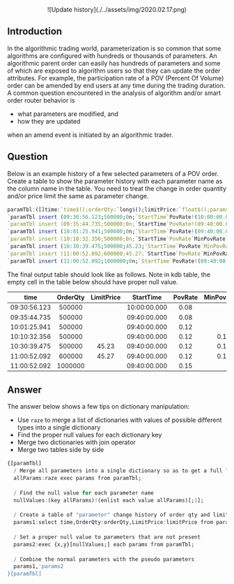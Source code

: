 <span style="display:block;text-align:center">
![Update history](./../assets/img/2020.02.17.png)
</span>


## Introduction
In the algorithmic trading world, parameterization is so common that some algorithms are configured with hundreds
or thousands of parameters. An algorithmic parent order can easily has hundreds of parameters and some of which are
exposed to algorithm users so that they can update the order attributes. For example, the participation rate of a POV
(Percent Of Volume) order can be amended by end users at any time during the trading duration. A common question
encountered in the analysis of algorithm and/or smart order router behavior is

- what parameters are modified, and
- how they are updated

when an amend event is initiated by an algorithmic trader.

## Question
Below is an example history of a few selected parameters of a POV order. Create a table to
show the parameter history with each parameter name as the column name in the table. You need to
treat the change in order quantity and/or price limit the same as parameter change.

```q
paramTbl:([]time:`time$();orderQty:`long$();limitPrice:`float$();params:());
`paramTbl insert (09:30:56.123;500000;0n;`StartTime`PovRate!(10:00:00.000;0.08));
`paramTbl insert (09:35:44.735;500000;0n;`StartTime`PovRate!(09:40:00.000;0.08));
`paramTbl insert (10:01:25.941;500000;0n;`StartTime`PovRate!(09:40:00.000;0.12));
`paramTbl insert (10:10:32.356;500000;0n;`StartTime`PovRate`MinPovRate`MaxPovRate!(09:40:00.000;0.12;0.10;0.14));
`paramTbl insert (10:30:39.475;500000;45.23;`StartTime`PovRate`MinPovRate`MaxPovRate!(09:40:00.000;0.12;0.10;0.14));
`paramTbl insert (11:00:52.092;600000;45.27;`StartTime`PovRate`MinPovRate`MaxPovRate!(09:40:00.000;0.12;0.10;0.14));
`paramTbl insert (11:00:52.092;1000000;0n;`StartTime`PovRate!(09:40:00.000;0.15));
```

The final output table should look like as follows. Note in kdb table, the empty cell in the table below should have
proper null value.

|     time     | OrderQty | LimitPrice |  StartTime   | PovRate | MinPovRate | MaxPovRate |
|:------------:|:--------:|:----------:|:------------:|:-------:|:----------:|:----------:|
| 09:30:56.123 |  500000  |            | 10:00:00.000 |  0.08   |            |            |
| 09:35:44.735 |  500000  |            | 09:40:00.000 |  0.08   |            |            |
| 10:01:25.941 |  500000  |            | 09:40:00.000 |  0.12   |            |            |
| 10:10:32.356 |  500000  |            | 09:40:00.000 |  0.12   |    0.1     |    0.14    |
| 10:30:39.475 |  500000  |   45.23    | 09:40:00.000 |  0.12   |    0.1     |    0.14    |
| 11:00:52.092 |  600000  |   45.27    | 09:40:00.000 |  0.12   |    0.1     |    0.14    |
| 11:00:52.092 | 1000000  |            | 09:40:00.000 |  0.15   |            |            |

## Answer
The answer below shows a few tips on dictionary manipulation:

- Use ``raze`` to merge a list of dictionaries with values of possible different types into a single dictionary
- Find the proper null values for each dictionary key
- Merge two dictionaries with join operator
- Merge two tables side by side

```q
{[paramTbl]
  / Merge all parameters into a single dictionary so as to get a full list of parameter names
  allParams:raze exec params from paramTbl;

  / Find the null value for each parameter name
  nullValues:(key allParams)!(enlist each value allParams)[;1];

  / Create a table of "parameter" change history of order qty and limit price
  params1:select time,OrderQty:orderQty,LimitPrice:limitPrice from paramTbl;

  / Set a proper null value to parameters that are not present
  params2:exec {x,y}[nullValues;] each params from paramTbl;

  / Combine the normal parameters with the pseudo parameters
  params1,'params2
}[paramTbl]
```
